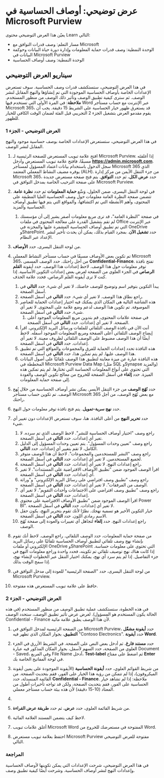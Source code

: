<!---
---
عرض توضيحي: العنوان: 'أوصاف الحساسية في Microsoft Purview' مسار التعلم/الوحدة النمطية/الوحدة: 'مسار التعلم: وصف قدرات توافق Microsoft؛ الوحدة 3: وصف قدرات حماية المعلومات وإدارة دورة حياة البيانات وحوكمة البيانات في Microsoft Purview؛ الوحدة 4: وصف أوصاف الحساسية'
---
--->

# عرض توضيحي: أوصاف الحساسية في Microsoft Purview

يعيّن هذا العرض التوضيحي محتوى Learn التالي:

- مسار التعلم: وصف قدرات التوافق مع Microsoft
- الوحدة النمطية: وصف قدرات حماية المعلومات وإدارة دورة حياة البيانات وحوكمة البيانات في Microsoft Purview
- الوحدة النمطية: وصف أوصاف الحساسية

## سيناريو العرض التوضيحي

في هذا العرض التوضيحي، ستستكشف قدرات وصف الحساسية.  سوف تستعرض الإعدادات الخاصة بأوصاف الحساسية الموجودة التي تم إنشاؤها والنهج المقابل لنشر الوصف.   ثم سترى كيفية تطبيق الوصف وتأثير ذلك الوصف من منظور المستخدم.  **ملاحظة**: في المرة الأولى التي تستخدم فيها Word عبر الإنترنت مع حساب مستأجر Microsoft 365، قد يستغرق ظهور خيار الحساسية على الشريط 15 دقيقة.  يجب أن يقوم مقدمو العرض بتشغيل الجزء 2 التجريبي قبل الفئة لضمان الوقت الكافي للخيار للظهور.

### العرض التوضيحي - الجزء 1

في هذا العرض التوضيحي، ستستعرض الإعدادات الخاصة بوصف حساسية موجود والنهج المقابل لنشر الوصف.

1. افتح علامة تبويب المستعرض للصفحة الرئيسية لـ Microsoft Purview.  إذا أغلقتَه مسبقًا، فافتح علامة تبويب المستعرض وأدخل **https://admin.microsoft.com**. سجل الدخول باستخدام بيانات اعتماد المسؤول لمستأجر Microsoft 365 الذي يوفره مضيف النشاط المعملي المعتمد (ALH). من جزء التنقل الأيمن من مركز إدارة Microsoft 365، حدد **عرض الكل**، ثم حدد **التوافق**.  يتم فتح صفحة مستعرض جديدة على صفحة الترحيب الخاصة بمدخل التوافق في Microsoft Purview.  

1. في لوحة التنقل اليسرى، ضمن الحلول، وَسِّع **حماية المعلومات** ثم حدد **نظرة عامة**.  تتضمن صفحة النظرة العامة معلومات حول وصف الحساسية العليا المطبقة على المحتوى، وأهم الأنشطة التي تم اكتشافها، والمواقع التي يتم فيها تطبيق أوصاف الحساسية والمزيد.  
    1. في صفحة "النظرة العامة"، قد ترى مربع معلومات أصفر يشير إلى أن مؤسستك لم تقم بتشغيل القدرة على معالجة المحتوى في ملفات Office عبر الإنترنت التي تم تطبيق أوصاف الحساسية المشفرة عليها والمخزنة في OneDrive وSharePoint.  حدد **تشغيل الآن**.  بمجرد القيام بذلك، يمكن أن يحدث تأخير لنشر الإعداد عبر النظام.

1. من لوحة التنقل اليسرى، حدد **الأوصاف**.

1. تم تكوين بعض الأوصاف مسبقًا في حساب مستأجر النشاط المعملي Microsoft 365، من أجل راحتك. حدد الوصف المسمى **Confidential-Finance**.  تفتح نافذة توفر معلومات حول هذا الوصف.  لاحظ إعدادات هذا الوصف.  حدد أيقونة **القلم الرصاص** في الجزء العلوي من الصفحة لعرض بعض إعدادات التكوين الأساسية. إذا كنت لا ترى أيقونة القلم الرصاص، فحدد علامة الحذف.
    1. يبدأ التكوين بتوفير اسم وتوضيح للوصف خاصتك.  لا تغير أي شيء.  حدد **التالي** في أسفل الصفحة.
    1. راجع نطاق هذا الوصف. لا تغير أي شيء.  حدد **التالي** في أسفل الصفحة.
    1. هذه الشاشة التالية هي المكان الذي يمكنك فيه اختيار إعدادات الحماية للعناصر الموصوفة. تم تكوين هذا الوصف لدعم وضع علامة على المحتوى. لا تغير أي شيء.  حدد **التالي** في أسفل الصفحة.
        1. في صفحة علامات المحتوى، قم بتدوين مربع المعلومات الموجود أعلى الصفحة.  لا تغير أي إعدادات.  حدد **التالي** في أسفل الصفحة.
    1. أنت الآن في نافذة الوصف التلقائي للملفات ورسائل البريد الإلكتروني.  اقرأ إيضاح الوصف التلقائي أعلى الصفحة ومربع المعلومات الموجود أسفله.  لاحظ أيضًا أن هذا الوصف مضبوط على الوصف التلقائي لظروف معينة. لا تغير أي إعدادات.  حدد **التالي** في أسفل الصفحة.
    1. هذه النافذة تحدد إعدادات الحماية للفرق والمجموعات والمواقع التي تم تطبيق هذا الوصف عليها. لم يتم تمكين هذا، حدد **التالي** في أسفل الصفحة.
    1. هذه النافذة عبارة عن ميزة معاينة لتطبيق هذا الوصف تلقائيًا على أصول البيانات المخططة في Microsoft Purview Data Map (مثل SQL وSynapse والمزيد) التي تحتوي على أنواع المعلومات الحساسة التي تختارها.  لم يتم تمكين هذه الميزة. حدد **إلغاء** في أسفل الصفحة للخروج من معالج تكوين الوصف والعودة إلى صفحة حماية المعلومات.

1. حدد **نُهُج الوصف** من جزء التنقل الأيسر.  يمكن نشر أوصاف الحساسية من خلال نُهج الوصف.  تم تكوين حساب مستأجر Microsoft 365 مع بعض نُهُج الوصف، من أجل راحتك.

1. حدد **نهج سرية-تمويل**.  يتم فتح نافذة توفر معلومات حول النهج. 

1. حدد **تحرير النهج** من أعلى النافذة.  هنا، سوف تستعرض الإعدادات دون تغيير أي شيء.
    1. راجع وصف "اختيار أوصاف الحساسية للنشر".  لاحظ الوصف الذي تم سرده.  لا تغير أي إعدادات.  حدد **التالي** في أسفل الصفحة.
    1. راجع وصف "تعيين وحدات المسؤول". يتم تعيين وحدات المسؤول إلى الدليل الكامل، لا تقم بتغيير أي إعدادات. حدد **التالي**.  
    1. راجع وصف "النشر للمستخدمين والمجموعات".  لاحظ أن هذا الوصف متوفر لجميع المستخدمين.  لا تغير أي إعدادات.  حدد **التالي** في أسفل الصفحة.
    1. راجع إعدادات النهج. لا تغير أي إعدادات.  حدد **التالي** في أسفل الصفحة.
    1. اقرأ الوصف الموجود ضمن "تطبيق الأوصاف الافتراضية على المستندات". لا تغير أي إعدادات.  حدد **التالي** في أسفل الصفحة.
    1. راجع وصف "تطبيق وصف افتراضي على رسائل البريد الإلكتروني" و"وراثة الوصف من المرفقات". لا تغير أي إعدادات.  حدد **التالي** في أسفل الصفحة.
    1. راجع وصف "تطبيق وصف افتراضي على الاجتماعات وأحداث التقويم". لا تغير أي إعدادات.  حدد **التالي** في أسفل الصفحة.
    1. اقرأ الوصف الموجود ضمن "تطبيق الأوصاف الافتراضية على محتوى Power BI". لا تغير أي إعدادات.  حدد **التالي** في أسفل الصفحة.
    1. خيار التكوين الأخير هو تسمية نهجك.  نظرًا لأنك تقوم بتحرير النهج، يكون حقل الاسم رمادي اللون. حدد **التالي** في أسفل الصفحة.
    1. راجع إعدادات النهج. حدد **إلغاء** لتجاهل أي تغييرات والعودة إلى صفحة نُهُج الوصف.

1. من صفحة حماية المعلومات، حدد الوصف التلقائي. راجع الوصف. لاحظ أنك تقوم بإنشاء نهج وصف تلقائي لتطبيق أوصاف الحساسية تلقائيًا على رسائل البريد الإلكتروني أو ملفات OneDrive وSharePoint التي تحتوي على معلومات حساسة. إذا كانت هناك نهج توصيف تلقائي تم تكوينه، فحدد واحدة وراجع معلومات النهج في جزء التفاصيل.  إذا لم يتم سرد أي نهج، يمكنك اختيار التنقل عبر الخطوات لإنشاء نهج، إذا سمح الوقت بذلك.

1. من لوحة التنقل اليسرى، حدد "الصفحة الرئيسية" للعودة إلى مدخل التوافق في Microsoft Purview.

1. حافظ على علامة تبويب المستعرض هذه مفتوحة.

### العرض التوضيحي - الجزء 2

في هذه الخطوة، ستستكشف عملية تطبيق الوصف من منظور المستخدم (في هذه الحالة يكون المستخدم هو المسؤول).  لغرض عرض تأثير تطبيق الوصف، ستحدد الوصف Confidential - Finance لأن هذا الوصف يطبق علامة مائية.

1. من الصفحة الرئيسية لمدخل التوافق في Microsoft Purview، حدد **أيقونة مشغّل التطبيق**، بجوار المكان الذي تظهر فيه "Contoso Electronics". حدد **أيقونة Word**.  

1. حدد **مستند فارغ**، ثم أدخل بعض النص على الصفحة.  في الشريط الأزرق في الجزء العلوي من الصفحة، حدد السهم لأسفل، بجوار المكان المذكور فيه عبارة Document - Saved، وفي المربع File Name أدخل، **Test-label** ثم اضغط على مفتاح **Enter** في لوحة المفاتيح الخاصة بك.

1. من شريط القوائم العلوي، حدد **أيقونة الحساسية** (الأيقونة الموجودة على يمين أيقونة الميكروفون)، إذا لم تتمكن من رؤية هذا الخيار على الفور، فقم بتحديث الصفحة. من القائمة المنسدلة، حدد **Confidential - Finance**.   ملاحظة: إذا لم تشاهد خيار الحساسية على الفور، فقم بتحديث الصفحة، ولكن قد تواجه تأخيرات أطول من المعتاد (10-15 دقيقة) لأن هذه بيئة حساب مستأجر معملي.
1. 
1. من شريط القائمة العلوي، حدد **عرض**، ثم حدد **طريقة عرض القراءة**.

1. لاحظ كيف يتضمن المستند العلامة المائية.  

1. أغلق علامات تبويب Microsoft Word المفتوحة في مستعرضك للخروج من Word.

1. احتفظ بعلامة تبويب مستعرض Microsoft Purview مفتوحة للعرض التوضيحي التالي.

### المراجعة

في هذا العرض التوضيحي، شرحت الإعدادات التي يمكن تكوينها لأوصاف الحساسية وإعدادات النهج لنشر أوصاف الحساسية. وشرحت أيضًا كيفية تطبيق وصف.
